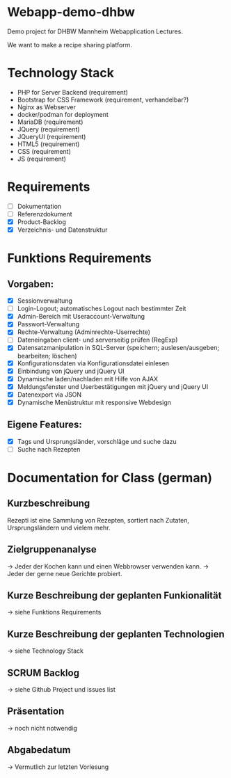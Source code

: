 # Webapp-demo-dhbw
Demo project for DHBW Mannheim Webapplication Lectures.

We want to make a recipe sharing platform.

# Technology Stack
- PHP for Server Backend (requirement)
- Bootstrap for CSS Framework (requirement, verhandelbar?)
- Nginx as Webserver
- docker/podman for deployment
- MariaDB (requirement)
- JQuery (requirement)
- JQueryUI (requirement)
- HTML5 (requirement)
- CSS (requirement)
- JS (requirement)

# Requirements
- [ ] Dokumentation 
- [ ] Referenzdokument
- [X] Product-Backlog
- [X] Verzeichnis- und Datenstruktur

# Funktions Requirements
## Vorgaben:
- [X] Sessionverwaltung
- [ ] Login-Logout; automatisches Logout nach bestimmter Zeit
- [X] Admin-Bereich mit Useraccount-Verwaltung
- [X] Passwort-Verwaltung
- [X] Rechte-Verwaltung (Adminrechte-Userrechte)
- [ ] Dateneingaben client- und serverseitig prüfen (RegExp)
- [X] Datensatzmanipulation in SQL-Server (speichern; auslesen/ausgeben; bearbeiten; löschen)
- [X] Konfigurationsdaten via Konfigurationsdatei einlesen
- [X] Einbindung von jQuery und jQuery UI
- [X] Dynamische laden/nachladen mit Hilfe von AJAX
- [X] Meldungsfenster und Userbestätigungen mit jQuery und jQuery UI
- [X] Datenexport via JSON
- [X] Dynamische Menüstruktur mit responsive Webdesign
## Eigene Features:
- [X] Tags und Ursprungsländer, vorschläge und suche dazu
- [ ] Suche nach Rezepten

# Documentation for Class (german)
## Kurzbeschreibung
Rezepti ist eine Sammlung von Rezepten, sortiert nach Zutaten, Ursprungsländern und vielem mehr.

## Zielgruppenanalyse
-> Jeder der Kochen kann und einen Webbrowser verwenden kann.
-> Jeder der gerne neue Gerichte probiert.

## Kurze Beschreibung der geplanten Funkionalität
-> siehe Funktions Requirements

## Kurze Beschreibung der geplanten Technologien
-> siehe Technology Stack

## SCRUM Backlog
-> siehe Github Project und issues list

## Präsentation
-> noch nicht notwendig

## Abgabedatum
-> Vermutlich zur letzten Vorlesung
